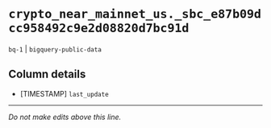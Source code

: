 # `crypto_near_mainnet_us._sbc_e87b09dcc958492c9e2d08820d7bc91d`
`bq-1` | `bigquery-public-data`

## Column details
* [TIMESTAMP] `last_update`

-------------------------------------------------------------------------------
*Do not make edits above this line.*
